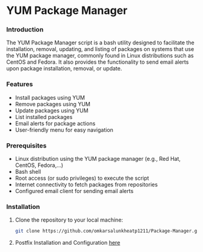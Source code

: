 # YUM Package Manager

### Introduction
The YUM Package Manager script is a bash utility designed to facilitate the installation, removal, updating, and listing of packages on systems that use the YUM package manager, commonly found in Linux distributions such as CentOS and Fedora. It also provides the functionality to send email alerts upon package installation, removal, or update.

### Features
- Install packages using YUM
- Remove packages using YUM
- Update packages using YUM
- List installed packages
- Email alerts for package actions
- User-friendly menu for easy navigation

### Prerequisites
- Linux distribution using the YUM package manager (e.g., Red Hat, CentOS, Fedora,...)
- Bash shell
- Root access (or sudo privileges) to execute the script
- Internet connectivity to fetch packages from repositories
- Configured email client for sending email alerts

### Installation
1. Clone the repository to your local machine:
   ```bash
   git clone https://github.com/omkarsalunkheatp1211/Package-Manager.git
3. Postfix Installation and Configuration [here](https://github.com/omkarsalunkheatp1211/Postfix-Installation-and-Configuration-on-Linux.git)

